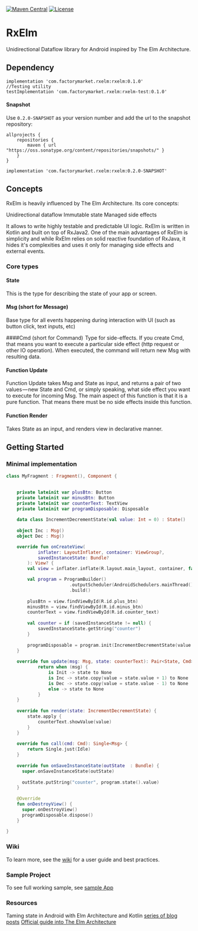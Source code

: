 [![Maven Central](https://img.shields.io/maven-central/v/com.factorymarket.rxelm/rxelm.svg)](https://search.maven.org/#search%7Cga%7C1%7Cg%3A%22com.factorymarket.rxelm%22)
[![License](https://img.shields.io/badge/License-Apache%202.0-yellowgreen.svg)](https://github.com/FactoryMarketRetailGmbH/RxElm/blob/master/LICENSE)

# RxElm
Unidirectional Dataflow library for Android inspired by The Elm Architecture. 


## Dependency

```
implementation 'com.factorymarket.rxelm:rxelm:0.1.0'
//Testing utility
testImplementation 'com.factorymarket.rxelm:rxelm-test:0.1.0'
```


#### Snapshot
Use `0.2.0-SNAPSHOT` as your version number and add the url to the snapshot repository:

```
allprojects {
    repositories {     
        maven { url "https://oss.sonatype.org/content/repositories/snapshots/" }
    }
}

```

```
implementation 'com.factorymarket.rxelm:rxelm:0.2.0-SNAPSHOT'
```


## Concepts 
RxElm is heavily influenced by The Elm Architecture. Its core concepts:

Unidirectional dataflow
Immutable state
Managed side effects

It allows to write highly testable and predictable UI logic. RxElm is written in Kotlin and built 
on top of RxJava2. One of the main advantages of RxElm is simplicity and while RxElm relies on solid reactive foundation
of RxJava, it hides it's complexities and uses it only for managing side effects and external events.

### Core types
#### State 
This is the type for describing the state of your app or screen. 

#### Msg (short for Message)  
Base type for all events happening during interaction with UI (such as button click, text inputs, etc)

####Cmd (short for Command) 
Type for side-effects. If you create Cmd, that means you want to execute a particular side effect (http request or other IO operation).
When executed, the command will return new Msg with resulting data.

#### Function Update  
Function Update takes Msg and State as input, and returns a pair of two values — new State and Cmd, or simply speaking, what side effect you want to execute for incoming Msg. 
The main aspect of this function is that it is a pure function. That means there must be no side effects inside this function.

#### Function Render 
Takes State as an input, and renders view in declarative manner. 

## Getting Started

### Minimal implementation

```kotlin
class MyFragment : Fragment(), Component {

  
    private lateinit var plusBtn: Button
    private lateinit var minusBtn: Button
    private lateinit var counterText: TextView
    private lateinit var programDisposable: Disposable
    
    data class IncrementDecrementState(val value: Int = 0) : State()
    
    object Inc : Msg()
    object Dec : Msg()

    override fun onCreateView(
            inflater: LayoutInflater, container: ViewGroup?,
            savedInstanceState: Bundle?
        ): View? {
        val view = inflater.inflate(R.layout.main_layout, container, false)       

        val program = ProgramBuilder()
                        .outputScheduler(AndroidSchedulers.mainThread())
                        .build()
                        
        plusBtn = view.findViewById(R.id.plus_btn)
        minusBtn = view.findViewById(R.id.minus_btn)
        counterText = view.findViewById(R.id.counter_text)
        
        val counter = if (savedInstanceState != null) {
            savedInstanceState.getString("counter")           
        }
               
        programDisposable = program.init(IncrementDecrementState(value = counter ?: 0), this)                
    }
    
    override fun update(msg: Msg, state: counterText): Pair<State, Cmd> {          
            return when (msg) {
                is Init -> state to None
                is Inc -> state.copy(value = state.value + 1) to None               
                is Dec -> state.copy(value = state.value - 1) to None
                else -> state to None
            }
    }
    
    override fun render(state: IncrementDecrementState) {
        state.apply {
            counterText.showValue(value)
        }
    }
    
    override fun call(cmd: Cmd): Single<Msg> {
        return Single.just(Idle)         
    }
    
    override fun onSaveInstanceState(outState  : Bundle) {
      super.onSaveInstanceState(outState)
     
      outState.putString("counter", program.state().value)
    }
    
    @Override
    fun onDestroyView() {
      super.onDestroyView()
      programDisposable.dispose()
    }
    
}
```

### Wiki
To learn more, see the [wiki](https://github.com/FactoryMarketRetailGmbH/RxElm/wiki) for a user guide and best practices.

### Sample Project 
To see full working sample, see [sample App](https://github.com/FactoryMarketRetailGmbH/RxElm/tree/master/sample) 


### Resources
Taming state in Android with Elm Architecture and Kotlin [series of blog posts](https://proandroiddev.com/taming-state-in-android-with-elm-architecture-and-kotlin-part-1-566caae0f706)
[Official guide into The Elm Architecture](https://guide.elm-lang.org/architecture/)
